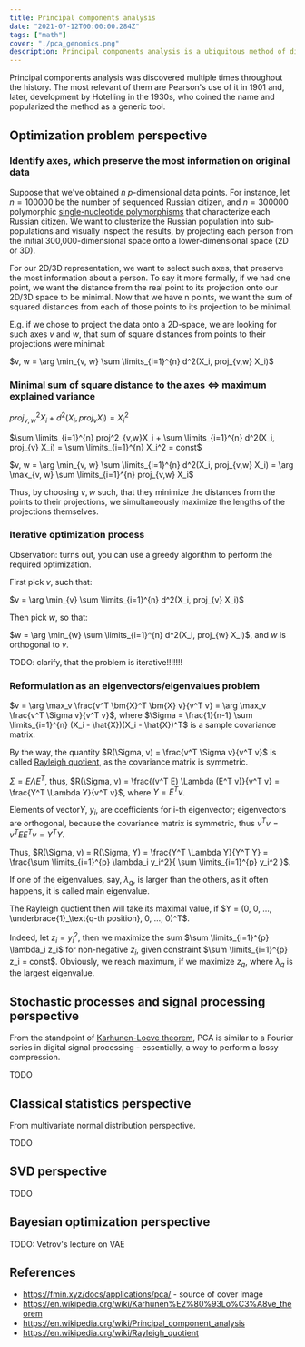 ```yaml
---
title: Principal components analysis
date: "2021-07-12T00:00:00.284Z"
tags: ["math"]
cover: "./pca_genomics.png"
description: Principal components analysis is a ubiquitous method of dimensionality reduction, used in various fields from finance to genomics. In this post I'm going to consider PCA from different standpoints, resulting in various perspectives on it.  
---
```


Principal components analysis was discovered multiple times throughout the history. The most relevant of them are Pearson's
use of it in 1901 and, later, development by Hotelling in the 1930s, who coined the name and popularized the method as a generic
tool.

Optimization problem perspective
--------------------------------

### Identify axes, which preserve the most information on original data 

Suppose that we've obtained $n$ $p$-dimensional data points. For instance, let $n=100 000$ be
the number of sequenced Russian citizen, and $n=300 000$ polymorphic [single-nucleotide polymorphisms](https://en.wikipedia.org/wiki/Single-nucleotide_polymorphism) that characterize 
each Russian citizen. We want to clusterize the Russian population into sub-populations and visually inspect
the results, by projecting each person from the initial 300,000-dimensional space onto a lower-dimensional space 
(2D or 3D).

For our 2D/3D representation, we want to select such axes, that preserve the most information about a person. To say it
more formally, if we had one point, we want the distance from the real point to its projection onto our 2D/3D space to be
minimal. Now that we have n points, we want the sum of squared distances from each of those points to its projection to be
minimal.

E.g. if we chose to project the data onto a 2D-space, we are looking for such axes $v$ and $w$, that sum of square distances
from points to their projections were minimal:

$v, w = \arg \min_{v, w} \sum \limits_{i=1}^{n} d^2(X_i, proj_{v,w} X_i)$

### Minimal sum of square distance to the axes $\iff$ maximum explained variance

$proj^2_{v,w}X_i + d^2(X_i, proj_{v} X_i) = X_i^2$

$\sum \limits_{i=1}^{n} proj^2_{v,w}X_i + \sum \limits_{i=1}^{n} d^2(X_i, proj_{v} X_i) = \sum \limits_{i=1}^{n} X_i^2 = const$

$v, w = \arg \min_{v, w} \sum \limits_{i=1}^{n} d^2(X_i, proj_{v,w} X_i) = \arg \max_{v, w} \sum \limits_{i=1}^{n} proj_{v,w} X_i$

Thus, by choosing $v, w$ such, that they minimize the distances from the points to their projections, we simultaneously maximize the lengths of the projections themselves.


### Iterative optimization process

Observation: turns out, you can use a greedy algorithm to perform the required optimization.

First pick $v$, such that:

$v = \arg \min_{v} \sum \limits_{i=1}^{n} d^2(X_i, proj_{v} X_i)$

Then pick $w$, so that:

$w = \arg \min_{w} \sum \limits_{i=1}^{n} d^2(X_i, proj_{w} X_i)$, and $w$ is orthogonal to $v$.

TODO: clarify, that the problem is iterative!!!!!!!

### Reformulation as an eigenvectors/eigenvalues problem

$v = \arg \max_v \frac{v^T \bm{X}^T \bm{X} v}{v^T v} = \arg \max_v \frac{v^T \Sigma v}{v^T v}$, where $\Sigma = \frac{1}{n-1} \sum \limits_{i=1}^{n} (X_i - \hat{X})(X_i - \hat{X})^T$ is a sample covariance matrix.

By the way, the quantity $R(\Sigma, v) = \frac{v^T \Sigma v}{v^T v}$ is called [Rayleigh quotient](https://en.wikipedia.org/wiki/Rayleigh_quotient), as the covariance matrix is symmetric.

$\Sigma = E \Lambda E^T$, thus, $R(\Sigma, v) = \frac{(v^T E) \Lambda (E^T v)}{v^T v} = \frac{Y^T \Lambda Y}{v^T v}$, where $Y = E^T v$. 

Elements of vector$Y$, $y_i$, are coefficients for i-th eigenvector; eigenvectors are orthogonal, because the covariance matrix is symmetric, thus $v^T v = v^T E E^T v = Y^T Y$.

Thus, $R(\Sigma, v) = R(\Sigma, Y) = \frac{Y^T \Lambda Y}{Y^T Y} = \frac{\sum \limits_{i=1}^{p} \lambda_i y_i^2}{ \sum \limits_{i=1}^{p} y_i^2 }$.

If one of the eigenvalues, say, $\lambda_q$, is larger than the others, as it often happens, it is called main eigenvalue.

The Rayleigh quotient then will take its maximal value, if $Y = (0, 0, ..., \underbrace{1}_\text{q-th position}, 0, ..., 0)^T$. 

Indeed, let $z_i = y_i^2$, then we maximize the sum $\sum \limits_{i=1}^{p} \lambda_i z_i$ for non-negative $z_i$, given constraint $\sum \limits_{i=1}^{p} z_i = const$. Obviously, we reach maximum, if we maximize $z_q$, where $\lambda_q$ is the largest eigenvalue.

Stochastic processes and signal processing perspective
------------------------------------------------------
From the standpoint of [Karhunen-Loeve theorem](https://en.wikipedia.org/wiki/Karhunen%E2%80%93Lo%C3%A8ve_theorem), PCA is similar to a Fourier series in digital signal processing - 
essentially, a way to perform a lossy compression.

TODO

Classical statistics perspective
--------------------------------

From multivariate normal distribution perspective. 

TODO


SVD perspective
---------------

TODO

Bayesian optimization perspective
---------------------------------

TODO: Vetrov's lecture on VAE


References
----------
 - https://fmin.xyz/docs/applications/pca/ - source of cover image
 - https://en.wikipedia.org/wiki/Karhunen%E2%80%93Lo%C3%A8ve_theorem
 - https://en.wikipedia.org/wiki/Principal_component_analysis
 - https://en.wikipedia.org/wiki/Rayleigh_quotient
